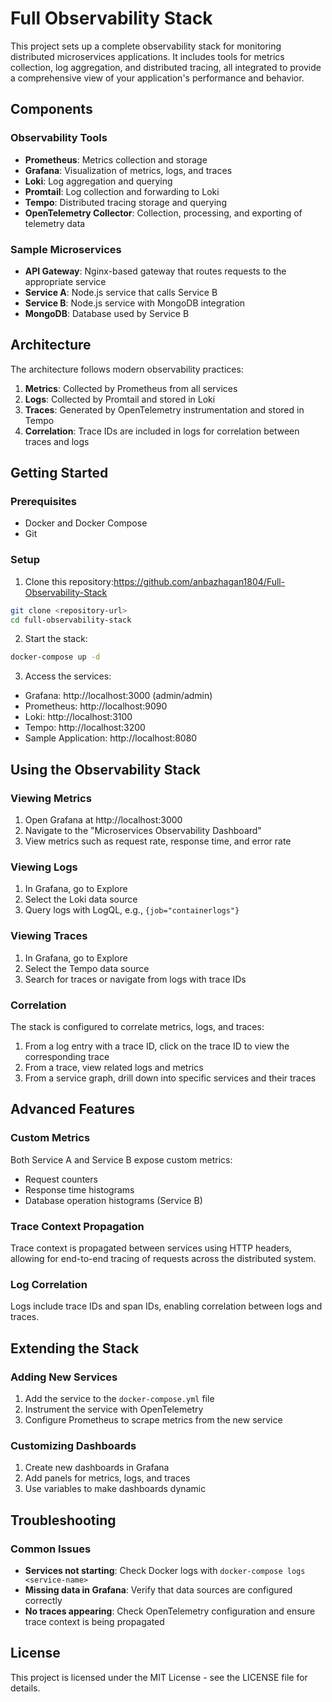 # Full Observability Stack

This project sets up a complete observability stack for monitoring distributed microservices applications. It includes tools for metrics collection, log aggregation, and distributed tracing, all integrated to provide a comprehensive view of your application's performance and behavior.

## Components

### Observability Tools

- **Prometheus**: Metrics collection and storage
- **Grafana**: Visualization of metrics, logs, and traces
- **Loki**: Log aggregation and querying
- **Promtail**: Log collection and forwarding to Loki
- **Tempo**: Distributed tracing storage and querying
- **OpenTelemetry Collector**: Collection, processing, and exporting of telemetry data

### Sample Microservices

- **API Gateway**: Nginx-based gateway that routes requests to the appropriate service
- **Service A**: Node.js service that calls Service B
- **Service B**: Node.js service with MongoDB integration
- **MongoDB**: Database used by Service B

## Architecture

The architecture follows modern observability practices:

1. **Metrics**: Collected by Prometheus from all services
2. **Logs**: Collected by Promtail and stored in Loki
3. **Traces**: Generated by OpenTelemetry instrumentation and stored in Tempo
4. **Correlation**: Trace IDs are included in logs for correlation between traces and logs

## Getting Started

### Prerequisites

- Docker and Docker Compose
- Git

### Setup

1. Clone this repository:https://github.com/anbazhagan1804/Full-Observability-Stack

```bash
git clone <repository-url>
cd full-observability-stack
```

2. Start the stack:

```bash
docker-compose up -d
```

3. Access the services:

- Grafana: http://localhost:3000 (admin/admin)
- Prometheus: http://localhost:9090
- Loki: http://localhost:3100
- Tempo: http://localhost:3200
- Sample Application: http://localhost:8080

## Using the Observability Stack

### Viewing Metrics

1. Open Grafana at http://localhost:3000
2. Navigate to the "Microservices Observability Dashboard"
3. View metrics such as request rate, response time, and error rate

### Viewing Logs

1. In Grafana, go to Explore
2. Select the Loki data source
3. Query logs with LogQL, e.g., `{job="containerlogs"}`

### Viewing Traces

1. In Grafana, go to Explore
2. Select the Tempo data source
3. Search for traces or navigate from logs with trace IDs

### Correlation

The stack is configured to correlate metrics, logs, and traces:

1. From a log entry with a trace ID, click on the trace ID to view the corresponding trace
2. From a trace, view related logs and metrics
3. From a service graph, drill down into specific services and their traces

## Advanced Features

### Custom Metrics

Both Service A and Service B expose custom metrics:

- Request counters
- Response time histograms
- Database operation histograms (Service B)

### Trace Context Propagation

Trace context is propagated between services using HTTP headers, allowing for end-to-end tracing of requests across the distributed system.

### Log Correlation

Logs include trace IDs and span IDs, enabling correlation between logs and traces.

## Extending the Stack

### Adding New Services

1. Add the service to the `docker-compose.yml` file
2. Instrument the service with OpenTelemetry
3. Configure Prometheus to scrape metrics from the new service

### Customizing Dashboards

1. Create new dashboards in Grafana
2. Add panels for metrics, logs, and traces
3. Use variables to make dashboards dynamic

## Troubleshooting

### Common Issues

- **Services not starting**: Check Docker logs with `docker-compose logs <service-name>`
- **Missing data in Grafana**: Verify that data sources are configured correctly
- **No traces appearing**: Check OpenTelemetry configuration and ensure trace context is being propagated

## License

This project is licensed under the MIT License - see the LICENSE file for details.
